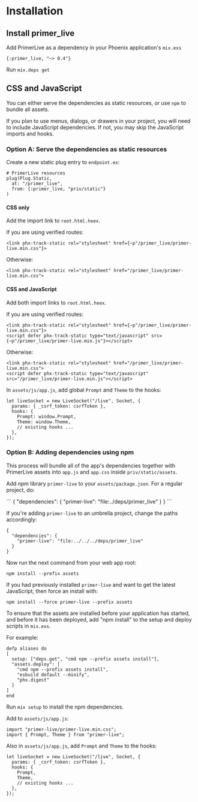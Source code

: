 # Installation

## Install primer_live

Add PrimerLive as a dependency in your Phoenix application's `mix.exs`

```
{:primer_live, "~> 0.4"}
```

Run `mix.deps get`

## CSS and JavaScript

<p>You can either serve the dependencies as static resources, or use <code>npm</code> to bundle all assets.</p>
<p>
  If you plan to use menus, dialogs, or drawers in your project, you will need to include JavaScript dependencies. If not, you may skip the JavaScript imports and hooks.
</p>

<h3>
  Option A: Serve the dependencies as static resources
</h3>

<p>Create a new static plug entry to <code>endpoint.ex</code>:</p>

```
# PrimerLive resources
plug(Plug.Static,
  at: "/primer_live",
  from: {:primer_live, "priv/static"}
)
```

<h4>CSS only</h4>

<p>Add the import link to <code>root.html.heex</code>.</p>
<p>If you are using verified routes:</p>

```
<link phx-track-static rel="stylesheet" href={~p"/primer_live/primer-live.min.css"}>
```

Otherwise:

```
<link phx-track-static rel="stylesheet" href="/primer_live/primer-live.min.css">
```

<h4>CSS and JavaScript</h4>

<p>Add both import links to <code>root.html.heex</code>.</p>
<p>If you are using verified routes:</p>

```
<link phx-track-static rel="stylesheet" href={~p"/primer_live/primer-live.min.css"}>
<script defer phx-track-static type="text/javascript" src={~p"/primer_live/primer-live.min.js"}></script>
```

Otherwise:

```
<link phx-track-static rel="stylesheet" href="/primer_live/primer-live.min.css">
<script defer phx-track-static type="text/javascript" src="/primer_live/primer-live.min.js"></script>
```

<p>
  In <code>assets/js/app.js</code>, add global <code>Prompt</code>
  and <code>Theme</code>
  to the hooks:
</p>

```
let liveSocket = new LiveSocket("/live", Socket, {
  params: { _csrf_token: csrfToken },
  hooks: {
    Prompt: window.Prompt,
    Theme: window.Theme,
    // existing hooks ...
  },
});
```

<h3>
  Option B: Adding dependencies using npm
</h3>

<p>This process will bundle all of the app's dependencies together with PrimerLive assets into <code>app.js</code> and <code>app.css</code> inside <code>priv/static/assets</code>.</p>

<p>Add npm library <code>primer-live</code> to your <code>assets/package.json</code>. For a regular project, do:</p>
```
{
  "dependencies": {
    "primer-live": "file:../deps/primer_live"
  }
}
```

<p>If you're adding <code>primer-live</code> to an umbrella project, change the paths accordingly:</p>

```
{
  "dependencies": {
    "primer-live": "file:../../../deps/primer_live"
  }
}
```

Now run the next command from your web app root:

```
npm install --prefix assets
```

<p>If you had previously installed <code>primer-live</code> and want to get the latest JavaScript, then force an install with:</p>

```
npm install --force primer-live --prefix assets
```

<p>
  To ensure that the assets are installed before your application has started, and before it has been deployed, add &quot;npm install&quot; to the setup and deploy scripts in <code class="inline">mix.exs</code>.
</p>

<p>For example:</p>

```
defp aliases do
[
  setup: ["deps.get", "cmd npm --prefix assets install"],
  "assets.deploy": [
    "cmd npm --prefix assets install",
    "esbuild default --minify",
    "phx.digest"
  ]
]
end
```

<p>Run <code class="inline">mix setup</code> to install the npm dependencies.</p>

<p>Add to <code>assets/js/app.js</code>:</p>

```
import "primer-live/primer-live.min.css";
import { Prompt, Theme } from "primer-live";
```

<p>Also in <code>assets/js/app.js</code>, add <code>Prompt</code> and <code>Theme</code> to the hooks:</p>

```
let liveSocket = new LiveSocket("/live", Socket, {
  params: { _csrf_token: csrfToken },
  hooks: {
    Prompt,
    Theme,
    // existing hooks ...
  },
});
```